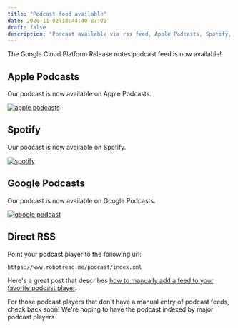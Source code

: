 ```yaml
---
title: "Podcast feed available"
date: 2020-11-02T18:44:40-07:00
draft: false
description: "Podcast available via rss feed, Apple Podcasts, Spotify, Google Podcasts"
---
```


The Google Cloud Platform Release notes podcast feed is now available!

## Apple Podcasts

Our podcast is now available on Apple Podcasts.

[![apple podcasts](/images/US_UK_Apple_Podcasts_Listen_Badge_RGB.svg)](https://podcasts.apple.com/us/podcast/robotread-me/id1539356192)

## Spotify

Our podcast is now available on Spotify.

[![spotify](/images/spotify/SVG/spotify-podcast-badge-wht-blk-165x40.svg)](https://open.spotify.com/show/3JijfFzoz1bqDp7HwFwRQ3)

## Google Podcasts

Our podcast is now available on Google Podcasts.

[![google podcast](/images/EN_Google_Podcasts_Badge.svg)](https://podcasts.google.com/feed/aHR0cHM6Ly93d3cucm9ib3RyZWFkLm1lL3BvZGNhc3QvaW5kZXgueG1s)


## Direct RSS

Point your podcast player to the following url:

`https://www.robotread.me/podcast/index.xml`

Here's a great post that describes [how to manually add a feed to your favorite podcast player](https://medium.com/@joshmuccio/how-to-manually-add-a-rss-feed-to-your-podcast-app-on-desktop-ios-android-478d197a3770).

For those podcast players that don't have a manual entry of podcast feeds, check back soon! We're hoping to have the podcast indexed by major podcast players.